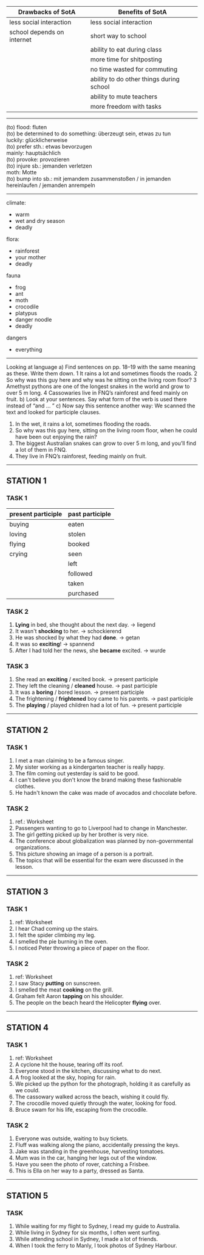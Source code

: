 | Drawbacks of SotA          | Benefits of SotA                         |
|----------------------------|------------------------------------------|
| less social interaction    | less social interaction                  |
| school depends on internet | short way to school                      |
|                            | ability to eat during class              |
|                            | more time for shitposting                |
|                            | no time wasted for commuting             |
|                            | ability to do other things during school |
|                            | ability to mute teachers                 |
|                            | more freedom with tasks                  |


---

(to) flood: fluten\
(to) be determined to do something: überzeugt sein, etwas zu tun\
luckily: glücklicherweise\
(to) prefer sth.: etwas bevorzugen\
mainly: hauptsächlich\
(to) provoke: provozieren\
(to) injure sb.: jemanden verletzen\
moth: Motte\
(to) bump into sb.: mit jemandem zusammenstoßen / in jemanden hereinlaufen / jemanden anrempeln

---

climate:
- warm
- wet and dry season
- deadly

flora:
- rainforest
- your mother
- deadly

fauna
- frog
- ant
- moth
- crocodile
- platypus
- danger noodle
- deadly

dangers
- everything

---

Looking at language
a) Find sentences on pp. 18–19 with the same meaning as these. Write them down.
1 It rains a lot and sometimes floods the roads.
2 So why was this guy here and why was he sitting on the living room floor?
3 Amethyst pythons are one of the longest snakes in the world and grow to over 5 m long.
4 Cassowaries live in FNQ’s rainforest and feed mainly on fruit.
b) Look at your sentences. Say what form of the verb is used there instead of “and … ”
c) Now say this sentence another way:
We scanned the text and looked for participle clauses.

1. In the wet, it rains a lot, sometimes flooding the roads.
2. So why was this guy here, sitting on the living room floor, when he could have been out enjoying the rain?
3. The biggest Australian snakes can grow to over 5 m long, and you’ll find a lot of them in FNQ.
4. They live in FNQ’s rainforest, feeding mainly on fruit. 

---

## STATION 1

### TASK 1

| present participle | past participle |
|--------------------|-----------------|
| buying             | eaten           |
| loving             | stolen          |
| flying             | booked          |
| crying             | seen            |
|                    | left            |
|                    | followed        |
|                    | taken           |
|                    | purchased       |

### TASK 2

1. **Lying** in bed, she thought about the next day.      -> liegend
2. It wasn't **shocking** to her.                         -> schockierend
3. He was shocked by what they had **done**.              -> getan
4. It was so **exciting**!                                -> spannend
5. After I had told her the news, she **became** excited. -> wurde

### TASK 3

1. She read an **exciting** / excited book.                    -> present participle
2. They left the cleaning / **cleaned** house.                 -> past participle
3. It was a **boring** / bored lesson.                         -> present participle
4. The frightening / **frightened** boy came to his parents.   -> past participle
5. The **playing** / played children had a lot of fun.         -> present participle

---

## STATION 2

### TASK 1

1. I met a man claiming to be a famous singer.
2. My sister working as a kindergarten teacher is really happy.
3. The film coming out yesterday is said to be good.
4. I can't believe you don't know the brand making these fashionable clothes.
5. He hadn't known the cake was made of avocados and chocolate before.

### TASK 2

1. ref.: Worksheet
2. Passengers wanting to go to Liverpool had to change in Manchester.
3. The girl getting picked up by her brother is very nice.
4. The conference about globalization was planned by non-governmental organizations.
5. This picture showing an image of a person is a portrait.
6. The topics that will be essential for the exam were discussed in the lesson.

---

## STATION 3

### TASK 1

1. ref: Worksheet
2. I hear Chad coming up the stairs.
3. I felt the spider climbing my leg.
4. I smelled the pie burning in the oven.
5. I noticed Peter throwing a piece of paper on the floor.

### TASK 2

1. ref: Worksheet
2. I saw Stacy **putting** on sunscreen.
3. I smelled the meat **cooking** on the grill.
4. Graham felt Aaron **tapping** on his shoulder.
5. The people on the beach heard the Helicopter **flying** over.

---

## STATION 4

### TASK 1

1. ref: Worksheet
2. A cyclone hit the house, tearing off its roof.
3. Everyone stood in the kitchen, discussing what to do next.
4. A frog looked at the sky, hoping for rain.
5. We picked up the python for the photograph, holding it as carefully as we could.
6. The cassowary walked across the beach, wishing it could fly.
7. The crocodile moved quietly through the water, looking for food.
8. Bruce swam for his life, escaping from the crocodile.

### TASK 2

1. Everyone was outside, waiting to buy tickets.
2. Fluff was walking along the piano, accidentally pressing the keys.
3. Jake was standing in the greenhouse, harvesting tomatoes.
4. Mum was in the car, hanging her legs out of the window.
5. Have you seen the photo of rover, catching a Frisbee.
6. This is Ella on her way to a party, dressed as Santa.

---

## STATION 5

### TASK

1. While waiting for my flight to Sydney, I read my guide to Australia.
2. While living in Sydney for six months, I often went surfing.
3. While attending school in Sydney, I made a lot of friends.
4. When I took the ferry to Manly, I took photos of Sydney Harbour.